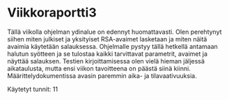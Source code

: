 # Viikkoraportti3

Tällä viikolla ohjelman ydinalue on edennyt huomattavasti. Olen perehtynyt siihen miten julkiset ja yksityiset RSA-avaimet lasketaan ja miten näitä avaimia käytetään salauksessa. Ohjelmalle pystyy tällä hetkellä antamaan halutun syötteen ja se tulostaa kaikki tarvittavat parametrit, avaimet ja näyttää salauksen. Testien kirjoittamisessa olen vielä hieman jäljessä aikataulusta, mutta ensi viikon tavoitteena on päästä siinä kiinni. Määrittelydokumentissa avasin paremmin aika- ja tilavaativuuksia. 

Käytetyt tunnit: 11
